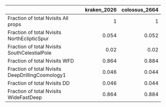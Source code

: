 |                                                  |   kraken_2026 |   colossus_2664 |
|:-------------------------------------------------|--------------:|----------------:|
| Fraction of total Nvisits All props              |         1     |           1     |
| Fraction of total Nvisits NorthEclipticSpur      |         0.054 |           0.052 |
| Fraction of total Nvisits SouthCelestialPole     |         0.02  |           0.02  |
| Fraction of total Nvisits WFD                    |         0.864 |           0.884 |
| Fraction of total Nvisits DeepDrillingCosmology1 |         0.046 |           0.044 |
| Fraction of total Nvisits DD                     |         0.046 |           0.044 |
| Fraction of total Nvisits WideFastDeep           |         0.864 |           0.884 |
